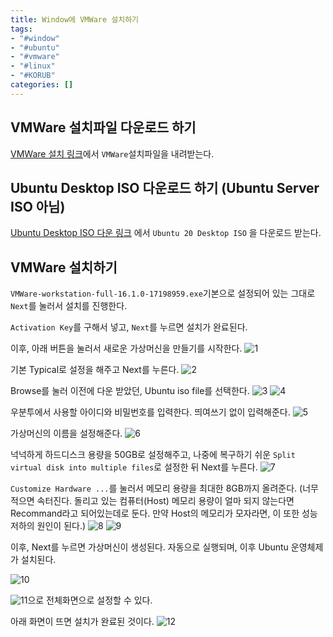 ```yaml
---
title: Window에 VMWare 설치하기
tags:
- "#window"
- "#ubuntu"
- "#vmware"
- "#linux"
- "#KORUB"
categories: []
---
```


## VMWare 설치파일 다운로드 하기
[VMWare 설치 링크](https://www.vmware.com/go/getworkstation-win)에서 `VMWare`설치파일을 내려받는다. 

## Ubuntu Desktop ISO 다운로드 하기 (Ubuntu Server ISO 아님)
[Ubuntu Desktop ISO 다운 링크](https://releases.ubuntu.com/20.04.1/ubuntu-20.04.1-desktop-amd64.iso?_ga=2.132610958.1672075639.1609768425-1497128947.16097684) 에서  `Ubuntu 20 Desktop ISO` 을 다운로드 받는다.

## VMWare 설치하기
`VMWare-workstation-full-16.1.0-17198959.exe`기본으로 설정되어 있는 그대로 `Next`를 눌러서 설치를 진행한다.

`Activation Key`를 구해서 넣고,  `Next`를 누르면 설치가 완료된다. 

이후, 아래 버튼을 눌러서 새로운 가상머신을 만들기를 시작한다.
![1](/assets/images/KORUB/1/1)

기본 Typical로 설정을 해주고 Next를 누른다.
![2](/assets/images/KORUB/1/2)

Browse를 눌러 이전에 다운 받았던, Ubuntu iso file를 선택한다.
![3](/assets/images/KORUB/1/3)
![4](/assets/images/KORUB/1/4)

우분투에서 사용할 아이디와 비밀번호를 입력한다. 띄여쓰기 없이 입력해준다.
![5](/assets/images/KORUB/1/5)

가상머신의 이름을 설정해준다.
![6](/assets/images/KORUB/1/6)

넉넉하게  하드디스크 용량을 50GB로 설정해주고,  나중에 복구하기 쉬운 `Split virtual disk into multiple files`로 설정한 뒤 Next를 누른다. 
![7](/assets/images/KORUB/1/7)

`Customize Hardware ...`를 눌러서 메모리 용량을 최대한 8GB까지 올려준다. (너무 적으면 속터진다. 돌리고 있는 컴퓨터(Host) 메모리 용량이 얼마 되지 않는다면  Recommand라고 되어있는데로 둔다. 만약 Host의 메모리가 모자라면, 이 또한 성능저하의 원인이 된다.)
![8](/assets/images/KORUB/1/8)
![9](/assets/images/KORUB/1/9)

이후, Next를 누르면 가상머신이 생성된다. 자동으로 실행되며, 이후 Ubuntu 운영체제가 설치된다. 

![10](/assets/images/KORUB/1/10)

![11](/assets/images/KORUB/1/11)으로 전체화면으로 설정할 수 있다.

아래 화면이 뜨면 설치가 완료된 것이다.
![12](/assets/images/KORUB/1/12)
